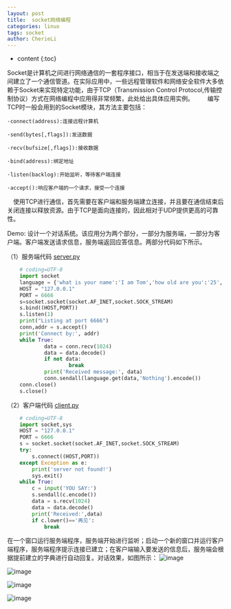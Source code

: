 ```yaml
---
layout: post
title:  socket网络编程
categories: linux
tags: socket
author: CherieLi
---
```


* content
{:toc}  

Socket是计算机之间进行网络通信的一套程序接口，相当于在发送端和接收端之间建立了一个通信管道。在实际应用中，一些远程管理软件和网络安全软件大多依赖于Socket来实现特定功能，由于TCP（Transmission Control Protocol,传输控制协议）方式在网络编程中应用得非常频繁，此处给出具体应用实例。   编写TCP时一般会用到的Socket模块，其方法主要包括：

```
·connect(address):连接远程计算机

·send(bytes[,flags]):发送数据

·recv(bufsize[,flags]):接收数据

·bind(address):绑定地址

·listen(backlog):开始监听，等待客户端连接

·accept():响应客户端的一个请求，接受一个连接
```

 使用TCP进行通信，首先需要在客户端和服务端建立连接，并且要在通信结束后关闭连接以释放资源。由于TCP是面向连接的，因此相对于UDP提供更高的可靠性。

Demo:
设计一个对话系统。该应用分为两个部分，一部分为服务端，一部分为客户端。客户端发送请求信息，服务端返回应答信息。两部分代码如下所示。

（1）服务端代码 [server.py](http://server.py/)

```python
	# coding=UTF-8
	import socket
	language = {'what is your name':'I am Tom','how old are you':'25','bye':'bye!'}
	HOST = "127.0.0.1"
	PORT = 6666
	s=socket.socket(socket.AF_INET,socket.SOCK_STREAM)
	s.bind((HOST,PORT))
	s.listen(1)
	print("Listing at port 6666")
	conn,addr = s.accept()
	print('Connect by:', addr)
	while True:
	        data = conn.recv(1024)
	        data = data.decode()
	        if not data:
	                break
	        print('Received message:', data)
	        conn.sendall(language.get(data,'Nothing').encode())
	conn.close()
	s.close()
```

（2）客户端代码 [client.py](http://client.py/)

```python
	# coding=UTF-8
	import socket,sys
	HOST = "127.0.0.1"
	PORT = 6666
	s = socket.socket(socket.AF_INET,socket.SOCK_STREAM)
	try:
	    s.connect((HOST,PORT))
	except Exception as e:
	    print('server not found!')
	    sys.exit()
	while True:
	    c = input('YOU SAY:')
	    s.sendall(c.encode())
	    data = s.recv(1024)
	    data = data.decode()
	    print('Received:',data)
	    if c.lower()=='再见':
	        break
```

在一个窗口运行服务端程序，服务端开始进行监听；启动一个新的窗口并运行客户端程序，服务端程序提示连接已建立；在客户端输入要发送的信息后，服务端会根据提前建立的字典进行自动回复。对话效果，如图所示：
![image](https://user-images.githubusercontent.com/17334572/203501825-ee9f136d-3b87-4614-8204-77551fcc1bdf.png)

![image](https://user-images.githubusercontent.com/17334572/203501853-17033792-a156-468d-b769-011acf935c0f.png)

![image](https://user-images.githubusercontent.com/17334572/203501882-e93b68c7-f192-4d33-a691-6f70811eb113.png)

![image](https://user-images.githubusercontent.com/17334572/203501918-61021303-630c-4626-8ed7-542ed4344409.png)


